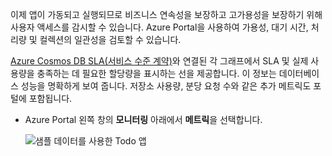 이제 앱이 가동되고 실행되므로 비즈니스 연속성을 보장하고 고가용성을 보장하기 위해 사용자 액세스를 감시할 수 있습니다. Azure Portal을 사용하여 가용성, 대기 시간, 처리량 및 컬렉션의 일관성을 검토할 수 있습니다. 

[Azure Cosmos DB SLA(서비스 수준 계약)](https://azure.microsoft.com/support/legal/sla/cosmos-db/)와 연결된 각 그래프에서 SLA 및 실제 사용량을 충족하는 데 필요한 할당량을 표시하는 선을 제공합니다. 이 정보는 데이터베이스 성능을 명확하게 보여 줍니다. 저장소 사용량, 분당 요청 수와 같은 추가 메트릭도 포털에 포함됩니다.

* Azure Portal 왼쪽 창의 **모니터링** 아래에서 **메트릭**을 선택합니다.

   ![샘플 데이터를 사용한 Todo 앱](./media/cosmos-db-tutorial-review-slas/azure-cosmosdb-portal-metrics-slas.png)